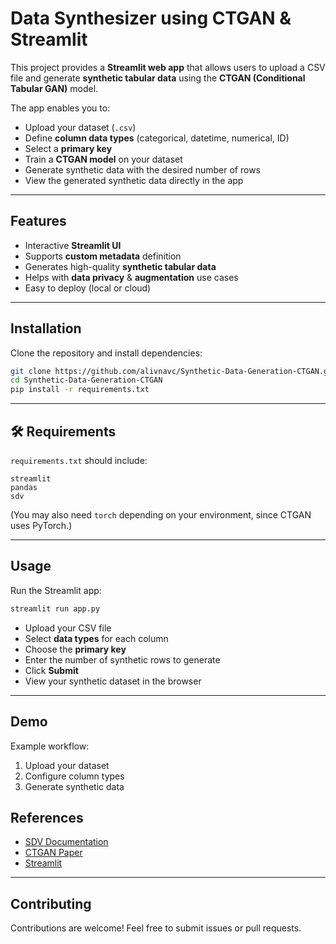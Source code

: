 #  Data Synthesizer using CTGAN & Streamlit

This project provides a **Streamlit web app** that allows users to upload a CSV file and generate **synthetic tabular data** using the **CTGAN (Conditional Tabular GAN)** model.

The app enables you to:

* Upload your dataset (`.csv`)
* Define **column data types** (categorical, datetime, numerical, ID)
* Select a **primary key**
* Train a **CTGAN model** on your dataset
* Generate synthetic data with the desired number of rows
* View the generated synthetic data directly in the app

---

## Features

* Interactive **Streamlit UI**
* Supports **custom metadata** definition
* Generates high-quality **synthetic tabular data**
* Helps with **data privacy** & **augmentation** use cases
* Easy to deploy (local or cloud)

---

## Installation

Clone the repository and install dependencies:

```bash
git clone https://github.com/alivnavc/Synthetic-Data-Generation-CTGAN.git
cd Synthetic-Data-Generation-CTGAN
pip install -r requirements.txt
```

---

## 🛠 Requirements

`requirements.txt` should include:

```
streamlit
pandas
sdv
```

(You may also need `torch` depending on your environment, since CTGAN uses PyTorch.)

---

## Usage

Run the Streamlit app:

```bash
streamlit run app.py
```

* Upload your CSV file
* Select **data types** for each column
* Choose the **primary key**
* Enter the number of synthetic rows to generate
* Click **Submit**
* View your synthetic dataset in the browser

---

## Demo

Example workflow:

1. Upload your dataset
2. Configure column types
3. Generate synthetic data


## References

* [SDV Documentation](https://sdv.dev/)
* [CTGAN Paper](https://arxiv.org/abs/1907.00503)
* [Streamlit](https://streamlit.io/)

---

## Contributing

Contributions are welcome! Feel free to submit issues or pull requests.

